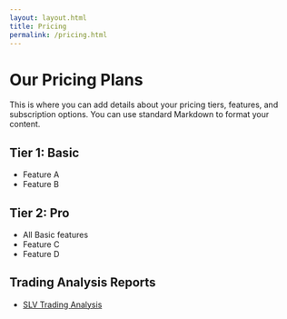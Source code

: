 ```yaml
---
layout: layout.html
title: Pricing
permalink: /pricing.html
---
```


# Our Pricing Plans

This is where you can add details about your pricing tiers, features, and subscription options. You can use standard Markdown to format your content.

## Tier 1: Basic
- Feature A
- Feature B

## Tier 2: Pro
- All Basic features
- Feature C
- Feature D

## Trading Analysis Reports
- [SLV Trading Analysis](/pricing-reports/slv_trading/)